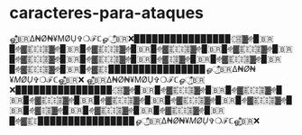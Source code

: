 # caracteres-para-ataques
ஓீ͜🇧🇷∆₦Ø₦¥MØỤ$✞❍ℱℂஓீ͜🇧🇷❌ ▉▉▉▉▉▉▉▉▉▉▉▉▉▉▉▉          ░҉▒҉▓፠҉▉🇧🇷▉፠҉▓҉▒҉░҉              ░҉▒҉▓፠҉▉🇧🇷▉፠҉▓҉▒҉░҉          ░҉▒҉▓፠҉▉🇧🇷▉፠҉▓҉▒҉░҉       ░҉▒҉▓፠҉▉🇧🇷▉፠҉▓҉▒҉░҉    ░҉▒҉▓፠҉▉🇧🇷▉፠҉▓҉▒҉░҉ ░҉▒҉▓፠҉▉🇧🇷▉፠҉▓҉▒҉░҉    ░҉▒҉▓፠҉▉🇧🇷▉፠҉▓҉ ░҉▒҉▓፠҉▉🇧🇷▉፠҉▓҉▒҉░҉    ░҉▒҉▓፠҉▉🇧🇷▉፠҉▓҉▒҉░҉       ░҉▒҉▓፠҉▉🇧🇷▉፠҉▓҉▒҉░҉ ▉▉▉▉▉▉▉▉▉▉▉▉▉▉▉▉ ஓீ͜🇧🇷∆₦Ø₦¥MØỤ$✞❍ℱℂஓீ͜🇧🇷❌ ஓீ͜🇧🇷∆₦Ø₦¥MØỤ$✞❍ℱℂஓீ͜🇧🇷❌ ▉▉▉▉▉▉▉▉▉▉▉▉▉▉▉▉          ░҉▒҉▓፠҉▉🇧🇷▉፠҉▓҉▒҉░҉              ░҉▒҉▓፠҉▉🇧🇷▉፠҉▓҉▒҉░҉          ░҉▒҉▓፠҉▉🇧🇷▉፠҉▓҉▒҉░҉       ░҉▒҉▓፠҉▉🇧🇷▉፠҉▓҉▒҉░҉    ░҉▒҉▓፠҉▉🇧🇷▉፠҉▓҉▒҉░҉ ░҉▒҉▓፠҉▉🇧🇷▉፠҉▓҉▒҉░҉    ░҉▒҉▓፠҉▉🇧🇷▉፠҉▓҉ ░҉▒҉▓፠҉▉🇧🇷▉፠҉▓҉▒҉░҉    ░҉▒҉▓፠҉▉🇧🇷▉፠҉▓҉▒҉░҉       ░҉▒҉▓፠҉▉🇧🇷▉፠҉▓҉▒҉░҉ ▉▉▉▉▉▉▉▉▉▉▉▉▉▉▉▉ ஓீ͜🇧🇷∆₦Ø₦¥MØỤ$✞❍ℱℂஓீ͜🇧🇷❌
